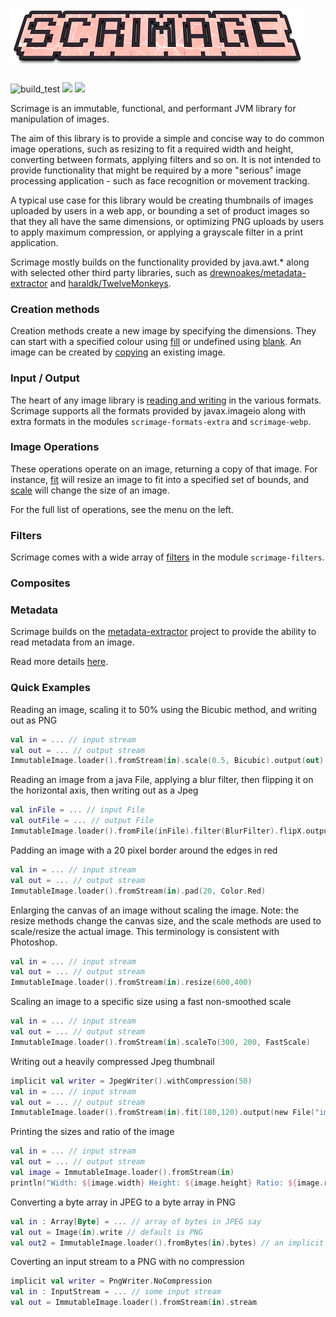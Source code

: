 ![logo](logo.png)
=======

![build_test](https://github.com/sksamuel/scrimage/workflows/build_test/badge.svg)
[<img src="https://img.shields.io/maven-central/v/com.sksamuel.scrimage/scrimage-core.svg?label=latest%20release"/>](http://search.maven.org/#search%7Cga%7C1%7Ca%3A%22scrimage-core)
[<img src="https://img.shields.io/nexus/s/https/oss.sonatype.org/com.sksamuel.scrimage/scrimage-core.svg?label=latest%20snapshot"/>](https://oss.sonatype.org/content/repositories/snapshots/com/sksamuel/scrimage/)

Scrimage is an immutable, functional, and performant JVM library for manipulation of images.

The aim of this library is to provide a simple and concise way to do common image operations, such as resizing to fit
 a required width and height, converting between formats, applying filters and so on.
 It is not intended to provide functionality that might be required by a more "serious" image processing application - such as face recognition or movement tracking.

A typical use case for this library would be creating thumbnails of images uploaded by users in a web app, or bounding a
set of product images so that they all have the same dimensions, or optimizing PNG uploads by users to apply maximum compression,
or applying a grayscale filter in a print application.

Scrimage mostly builds on the functionality provided by java.awt.* along with selected other third party libraries,
such as [drewnoakes/metadata-extractor](https://github.com/drewnoakes/metadata-extractor) and
[haraldk/TwelveMonkeys](https://github.com/haraldk/TwelveMonkeys).



### Creation methods

Creation methods create a new image by specifying the dimensions. They can start with a specified colour using [fill](fill.md) or undefined using [blank](blank.md).
An image can be created by [copying](copy.md) an existing image.

### Input / Output

The heart of any image library is [reading and writing](io.md) in the various formats.
Scrimage supports all the formats provided by javax.imageio along with extra formats in the
modules `scrimage-formats-extra` and `scrimage-webp`.

### Image Operations

These operations operate on an image, returning a copy of that image.
For instance, [fit](fit.md) will resize an image to fit into a specified set of bounds, and [scale](scale.md) will change the size of an image.

For the full list of operations, see the menu on the left.


### Filters

Scrimage comes with a wide array of [filters](filters.md) in the module `scrimage-filters`.


### Composites



### Metadata

Scrimage builds on the [metadata-extractor](https://github.com/drewnoakes/metadata-extractor) project to provide
the ability to read metadata from an image.

Read more details [here](metadata.md).


### Quick Examples

Reading an image, scaling it to 50% using the Bicubic method, and writing out as PNG
```kotlin
val in = ... // input stream
val out = ... // output stream
ImmutableImage.loader().fromStream(in).scale(0.5, Bicubic).output(out) // an implicit PNG writer is in scope by default
```

Reading an image from a java File, applying a blur filter, then flipping it on the horizontal axis, then writing out as a Jpeg
```kotlin
val inFile = ... // input File
val outFile = ... // output File
ImmutableImage.loader().fromFile(inFile).filter(BlurFilter).flipX.output(outFile)(JpegWriter()) // specified Jpeg
```

Padding an image with a 20 pixel border around the edges in red
```kotlin
val in = ... // input stream
val out = ... // output stream
ImmutableImage.loader().fromStream(in).pad(20, Color.Red)
```

Enlarging the canvas of an image without scaling the image. Note: the resize methods change the canvas size,
and the scale methods are used to scale/resize the actual image. This terminology is consistent with Photoshop.
```kotlin
val in = ... // input stream
val out = ... // output stream
ImmutableImage.loader().fromStream(in).resize(600,400)
```

Scaling an image to a specific size using a fast non-smoothed scale
```kotlin
val in = ... // input stream
val out = ... // output stream
ImmutableImage.loader().fromStream(in).scaleTo(300, 200, FastScale)
```

Writing out a heavily compressed Jpeg thumbnail
```kotlin
implicit val writer = JpegWriter().withCompression(50)
val in = ... // input stream
val out = ... // output stream
ImmutableImage.loader().fromStream(in).fit(180,120).output(new File("image.jpeg"))
```

Printing the sizes and ratio of the image
```kotlin
val in = ... // input stream
val out = ... // output stream
val image = ImmutableImage.loader().fromStream(in)
println("Width: ${image.width} Height: ${image.height} Ratio: ${image.ratio}")
```

Converting a byte array in JPEG to a byte array in PNG
```kotlin
val in : Array[Byte] = ... // array of bytes in JPEG say
val out = Image(in).write // default is PNG
val out2 = ImmutableImage.loader().fromBytes(in).bytes) // an implicit PNG writer is in scope by default with max compression
```

Coverting an input stream to a PNG with no compression
```kotlin
implicit val writer = PngWriter.NoCompression
val in : InputStream = ... // some input stream
val out = ImmutableImage.loader().fromStream(in).stream
```
